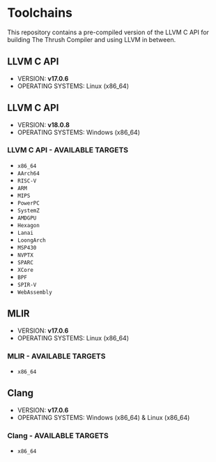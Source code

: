 # Toolchains

This repository contains a pre-compiled version of the LLVM C API for building The Thrush Compiler and using LLVM in between.

## LLVM C API

- VERSION: **v17.0.6** 
- OPERATING SYSTEMS: Linux (x86_64)

## LLVM C API

- VERSION: **v18.0.8** 
- OPERATING SYSTEMS: Windows (x86_64)

### LLVM C API - AVAILABLE TARGETS

- ``x86_64``
- ``AArch64``
- ``RISC-V``
- ``ARM``
- ``MIPS``
- ``PowerPC``
- ``SystemZ``
- ``AMDGPU``
- ``Hexagon``
- ``Lanai``
- ``LoongArch``
- ``MSP430``
- ``NVPTX``
- ``SPARC``
- ``XCore``
- ``BPF``
- ``SPIR-V``
- ``WebAssembly``

## MLIR 

- VERSION: **v17.0.6** 
- OPERATING SYSTEMS: Linux (x86_64)

### MLIR - AVAILABLE TARGETS

- ``x86_64``

## Clang

- VERSION: **v17.0.6** 
- OPERATING SYSTEMS: Windows (x86_64) & Linux (x86_64)

### Clang - AVAILABLE TARGETS

- ``x86_64``
